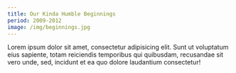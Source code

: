 ```yaml
---
title: Our Kinda Humble Beginnings
period: 2009-2012
image: /img/beginnings.jpg
---
```

Lorem ipsum dolor sit amet, consectetur adipisicing elit. Sunt ut voluptatum eius sapiente, totam reiciendis temporibus qui quibusdam, recusandae sit vero unde, sed, incidunt et ea quo dolore laudantium consectetur!
